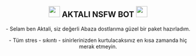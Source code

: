 <h2 align="center"><img src="https://emoji.gg/assets/emoji/5451-blurple-boost-level-8.png" width="30px"> AKTALI NSFW BOT <img src="https://emoji.gg/assets/emoji/5451-blurple-boost-level-8.png" width="30px"></h2>
   <p align="center">- Selam ben Aktali, siz değerli Abaza dostlarıma güzel bir paket hazırladım.</p>
 <p align="center">- Tüm stres - sıkıntı - sinirlerinizden kurtulacaksınız en kısa zamanda hiç merak etmeyin.</p>
